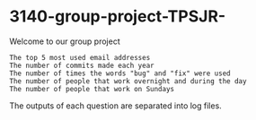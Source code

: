 # 3140-group-project-TPSJR-

Welcome to our group project

    The top 5 most used email addresses
    The number of commits made each year
    The number of times the words "bug" and "fix" were used
    The number of people that work overnight and during the day
    The number of people that work on Sundays


The outputs of each question are separated into log files. 

